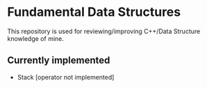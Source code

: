 # Fundamental Data Structures
This repository is used for reviewing/improving C++/Data Structure knowledge of mine.

## Currently implemented
- Stack [operator not implemented]
